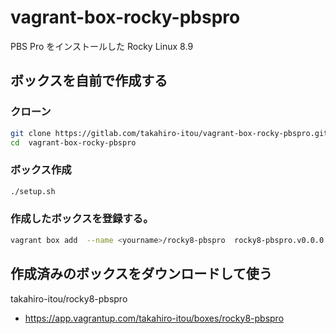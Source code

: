 # vagrant-box-rocky-pbspro

PBS Pro をインストールした Rocky Linux 8.9

## ボックスを自前で作成する

### クローン

```bash
git clone https://gitlab.com/takahiro-itou/vagrant-box-rocky-pbspro.git
cd  vagrant-box-rocky-pbspro
```

### ボックス作成

```bash
./setup.sh
```

### 作成したボックスを登録する。

```bash
vagrant box add  --name <yourname>/rocky8-pbspro  rocky8-pbspro.v0.0.0.box
```

## 作成済みのボックスをダウンロードして使う

takahiro-itou/rocky8-pbspro
- https://app.vagrantup.com/takahiro-itou/boxes/rocky8-pbspro

